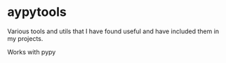 # aypytools
Various tools and utils that I have found useful and have included them in my projects.

Works with pypy
